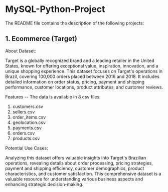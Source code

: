 # MySQL-Python-Project
The README file contains the description of the following projects:

## 1. Ecommerce (Target)

 About Dataset:
 
  Target is a globally recognized brand and a leading retailer in the United States, known for offering exceptional value, inspiration, innovation, and a unique shopping experience.
  This dataset focuses on Target's operations in Brazil, covering 100,000 orders placed between 2016 and 2018. It includes detailed information on order status, pricing, payment and shipping performance, customer 
  locations, product attributes, and customer reviews.

 Features
  -- The data is available in 8 csv files:
   1.	customers.csv
   2. 	sellers.csv
   3.	order_items.csv
   4.	geolocation.csv
   5.	payments.csv
   6.	orders.csv
   7.	products.csv


 Potential Use Cases:
 
  Analyzing this dataset offers valuable insights into Target's Brazilian operations, revealing details about order processing, pricing strategies, payment and shipping efficiency, customer demographics, product 
  characteristics, and customer satisfaction. This comprehensive dataset is a valuable resource for understanding various business aspects and enhancing strategic decision-making.
